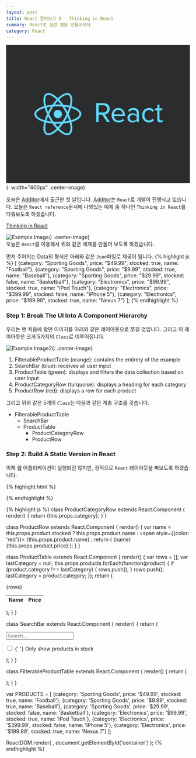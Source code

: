 ```yaml
---
layout: post
title: React 알아보기 5 - Thinking in React
summary: React로 실전 앱을 만들어보자
category: React
---
```


![React Logo](/asset/img/react/React_logo.png){: width="400px" .center-image}
<br>

오늘은 [Additor](https://additor.io)에서 출근한 첫 날입니다. [Additor](https://additor.io)는 `React`로 개발이 진행되고 있습니다. 오늘은 `React reference`문서에 나와있는 예제 중 하나인 `Thinking in React`를 다뤄보도록 하겠습니다.

[Thinking in React](https://facebook.github.io/react/docs/thinking-in-react.html)

![Example Image](https://facebook.github.io/react/img/blog/thinking-in-react-mock.png){: .center-image}
<br>
오늘은 `React`를 이용해서 위와 같은 예제를 만들어 보도록 하겠습니다.

먼저 주어지는 Data의 형식은 아래와 같은 `Json`파일로 제공이 됩니다.
{% highlight js %}
[
  {category: "Sporting Goods", price: "$49.99", stocked: true, name: "Football"},
  {category: "Sporting Goods", price: "$9.99", stocked: true, name: "Baseball"},
  {category: "Sporting Goods", price: "$29.99", stocked: false, name: "Basketball"},
  {category: "Electronics", price: "$99.99", stocked: true, name: "iPod Touch"},
  {category: "Electronics", price: "$399.99", stocked: false, name: "iPhone 5"},
  {category: "Electronics", price: "$199.99", stocked: true, name: "Nexus 7"}
];
{% endhighlight %}

### Step 1: Break The UI Into A Component Hierarchy

우리는 맨 처음에 봤던 이미지를 아래와 같은 레이아웃으로 쪼갤 것입니다. 그리고 이 레이아웃은 크게 5가지의 `Class`로 이루어집니다.

![Example Image2](https://facebook.github.io/react/img/blog/thinking-in-react-components.png){: .center-image}
<br>

1. FilterableProductTable (orange): contains the entirety of the example
2. SearchBar (blue): receives all user input
3. ProductTable (green): displays and filters the data collection based on user input
4. ProductCategoryRow (turquoise): displays a heading for each category
5. ProductRow (red): displays a row for each product

그리고 위와 같은 5개의 `Class`는 다음과 같은 계층 구조를 갖습니다.
* FilterableProductTable
  * SearchBar
  * ProductTable
    * ProductCategoryRow
    * ProductRow

### Step 2: Build A Static Version in React

이제 웹 어플리케이션이 실행되진 않지만, 정적으로 `React` 레이아웃을 짜보도록 하겠습니다.


{% highlight html %}
<!-- This is index.html -->

<!DOCTYPE html>
<html lang="en">
<head>
  <meta charset="UTF-8">
  <script src="https://unpkg.com/react@latest/dist/react.js"></script>
  <script src="https://unpkg.com/react-dom@latest/dist/react-dom.js"></script>
  <script src="https://unpkg.com/babel-standalone@6.15.0/babel.js"></script>

  <script src="./main.js" type="text/babel"></script>
  <title>Thinking in React</title>
</head>
<body>
  <div id="container">

  </div>
</body>
</html>
{% endhighlight %}

{% highlight js %}
class ProductCategoryRow extends React.Component {
  render() {
    return <tr><th colSpan="2">{this.props.category}</th></tr>;
  }
}

class ProductRow extends React.Component {
  render() {
    var name = this.props.product.stocked ?
      this.props.product.name :
      <span style={{color: 'red'}}>
        {this.props.product.name}
      </span>;
    return (
      <tr>
        <td>{name}</td>
        <td>{this.props.product.price}</td>
      </tr>
    );
  }
}

class ProductTable extends React.Component {
  render() {
    var rows = [];
    var lastCategory = null;
    this.props.products.forEach(function(product) {
      if (product.category !== lastCategory) {
        rows.push(<ProductCategoryRow category={product.category} key={product.category} />);
      }
      rows.push(<ProductRow product={product} key={product.name} />);
      lastCategory = product.category;
    });
    return (
      <table>
        <thead>
          <tr>
            <th>Name</th>
            <th>Price</th>
          </tr>
        </thead>
        <tbody>{rows}</tbody>
      </table>
    );
  }
}

class SearchBar extends React.Component {
  render() {
    return (
      <form>
        <input type="text" placeholder="Search..." />
        <p>
          <input type="checkbox" />
          {' '}
          Only show products in stock
        </p>
      </form>
    );
  }
}

class FilterableProductTable extends React.Component {
  render() {
    return (
      <div>
        <SearchBar />
        <ProductTable products={this.props.products} />
      </div>
    );
  }
}


var PRODUCTS = [
  {category: 'Sporting Goods', price: '$49.99', stocked: true, name: 'Football'},
  {category: 'Sporting Goods', price: '$9.99', stocked: true, name: 'Baseball'},
  {category: 'Sporting Goods', price: '$29.99', stocked: false, name: 'Basketball'},
  {category: 'Electronics', price: '$99.99', stocked: true, name: 'iPod Touch'},
  {category: 'Electronics', price: '$399.99', stocked: false, name: 'iPhone 5'},
  {category: 'Electronics', price: '$199.99', stocked: true, name: 'Nexus 7'}
];

ReactDOM.render(
  <FilterableProductTable products={PRODUCTS} />,
  document.getElementById('container')
);
{% endhighlight %}
